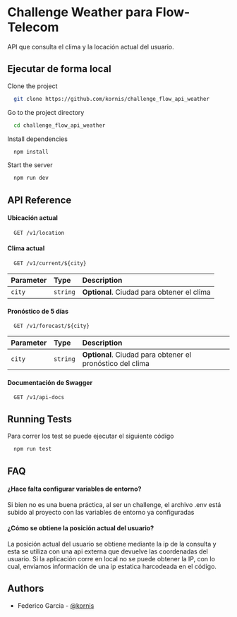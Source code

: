 
# Challenge Weather para Flow-Telecom

API que consulta el clima y la locación actual del usuario.



## Ejecutar de forma local

Clone the project

```bash
  git clone https://github.com/kornis/challenge_flow_api_weather
```

Go to the project directory

```bash
  cd challenge_flow_api_weather
```

Install dependencies

```bash
  npm install
```

Start the server

```bash
  npm run dev
```


## API Reference

#### Ubicación actual

```http
  GET /v1/location
```


#### Clima actual

```http
  GET /v1/current/${city}
```

| Parameter | Type     | Description                       |
| :-------- | :------- | :-------------------------------- |
| `city`      | `string` | **Optional**. Ciudad para obtener el clima |

#### Pronóstico de 5 días
```http
  GET /v1/forecast/${city}
```

| Parameter | Type     | Description                       |
| :-------- | :------- | :-------------------------------- |
| `city`      | `string` | **Optional**. Ciudad para obtener el pronóstico del clima |

#### Documentación de Swagger
```http
  GET /v1/api-docs
```

## Running Tests

Para correr los test se puede ejecutar el siguiente código

```bash
  npm run test
```


## FAQ

#### ¿Hace falta configurar variables de entorno?

Si bien no es una buena práctica, al ser un challenge, el archivo .env está subido al proyecto con las variables de entorno ya configuradas

#### ¿Cómo se obtiene la posición actual del usuario?

La posición actual del usuario se obtiene mediante la ip de la consulta y esta se utiliza con una api externa que devuelve las coordenadas del usuario. Si la aplicación corre en local no se puede obtener la IP, con lo cual, enviamos información de una ip estatica harcodeada en el código.



## Authors

- Federico Garcia - [@kornis](https://github.com/kornis)


